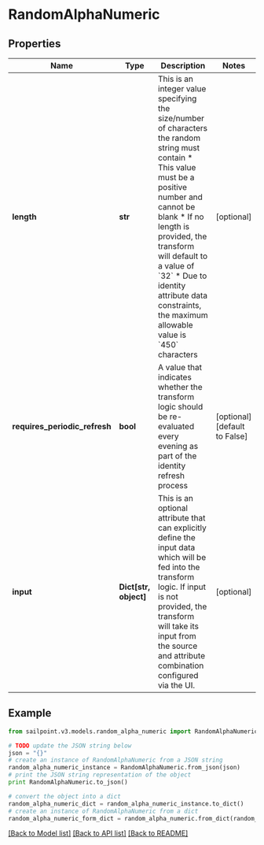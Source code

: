 # RandomAlphaNumeric


## Properties

Name | Type | Description | Notes
------------ | ------------- | ------------- | -------------
**length** | **str** | This is an integer value specifying the size/number of characters the random string must contain   * This value must be a positive number and cannot be blank   * If no length is provided, the transform will default to a value of &#x60;32&#x60;   * Due to identity attribute data constraints, the maximum allowable value is &#x60;450&#x60; characters  | [optional] 
**requires_periodic_refresh** | **bool** | A value that indicates whether the transform logic should be re-evaluated every evening as part of the identity refresh process | [optional] [default to False]
**input** | **Dict[str, object]** | This is an optional attribute that can explicitly define the input data which will be fed into the transform logic. If input is not provided, the transform will take its input from the source and attribute combination configured via the UI. | [optional] 

## Example

```python
from sailpoint.v3.models.random_alpha_numeric import RandomAlphaNumeric

# TODO update the JSON string below
json = "{}"
# create an instance of RandomAlphaNumeric from a JSON string
random_alpha_numeric_instance = RandomAlphaNumeric.from_json(json)
# print the JSON string representation of the object
print RandomAlphaNumeric.to_json()

# convert the object into a dict
random_alpha_numeric_dict = random_alpha_numeric_instance.to_dict()
# create an instance of RandomAlphaNumeric from a dict
random_alpha_numeric_form_dict = random_alpha_numeric.from_dict(random_alpha_numeric_dict)
```
[[Back to Model list]](../README.md#documentation-for-models) [[Back to API list]](../README.md#documentation-for-api-endpoints) [[Back to README]](../README.md)


